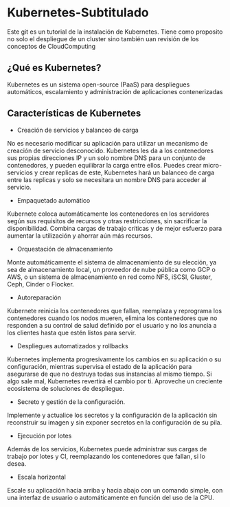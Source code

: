 # Kubernetes-Subtitulado
Este git es un tutorial de la instalación de Kubernetes. Tiene como proposito no solo el despliegue de un cluster sino también uan revisión de los conceptos de CloudComputing

## ¿Qué es Kubernetes?

Kubernetes es un sistema open-source (PaaS) para despliegues automáticos, escalamiento y administración de aplicaciones contenerizadas

## Características de Kubernetes

- Creación de servicios y balanceo de carga

No es necesario modificar su aplicación para utilizar un mecanismo de creación de servicio desconocido. Kubernetes les da a los contenedores sus propias direcciones IP y un solo nombre DNS para un conjunto de contenedores, y pueden equilibrar la carga entre ellos. Puedes crear micro-servicios y crear replicas de este, Kubernetes hará un balanceo de carga entre las replicas y solo se necesitara un nombre DNS para acceder al servicio.

- Empaquetado automático

Kubernete coloca automáticamente los contenedores en los servidores según sus requisitos de recursos y otras restricciones, sin sacrificar la disponibilidad. Combina cargas de trabajo críticas y de mejor esfuerzo para aumentar la utilización y ahorrar aún más recursos.

- Orquestación de almacenamiento

Monte automáticamente el sistema de almacenamiento de su elección, ya sea de almacenamiento local, un proveedor de nube pública como GCP o AWS, o un sistema de almacenamiento en red como NFS, iSCSI, Gluster, Ceph, Cinder o Flocker. 

- Autoreparación

Kubernete reinicia los contenedores que fallan, reemplaza y reprograma los contenedores cuando los nodos mueren, elimina los contenedores que no responden a su control de salud definido por el usuario y no los anuncia a los clientes hasta que estén listos para servir.

- Despliegues automatizados y rollbacks

Kubernetes implementa progresivamente los cambios en su aplicación o su configuración, mientras supervisa el estado de la aplicación para asegurarse de que no destruya todas sus instancias al mismo tiempo. Si algo sale mal, Kubernetes revertirá el cambio por ti. Aproveche un creciente ecosistema de soluciones de despliegue.

- Secreto y gestión de la configuración.

Implemente y actualice los secretos y la configuración de la aplicación sin reconstruir su imagen y sin exponer secretos en la configuración de su pila.

- Ejecución por lotes

Además de los servicios, Kubernetes puede administrar sus cargas de trabajo por lotes y CI, reemplazando los contenedores que fallan, si lo desea.

- Escala horizontal

Escale su aplicación hacia arriba y hacia abajo con un comando simple, con una interfaz de usuario o automáticamente en función del uso de la CPU.  
<!--stackedit_data:
eyJoaXN0b3J5IjpbMTAxMzUwNDM5Ml19
-->